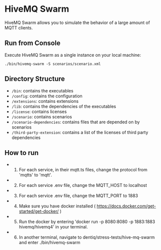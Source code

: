 # HiveMQ Swarm

HiveMQ Swarm allows you to simulate the behavior of a large amount of MQTT clients.

## Run from Console

Execute HiveMQ Swarm as a single instance on your local machine:

    ./bin/hivemq-swarm -S scenarios/scenario.xml
    
## Directory Structure

- `/bin`: contains the executables
- `/config`: contains the configuration
- `/extensions`: contains extensions
- `/lib`: contains the dependencies of the executables
- `/license`: contains licenses
- `/scenario`: contains scenarios
- `/scenario-dependencies`: contains files that are depended on by scenarios
- `/third-party-extension`: contains a list of the licenses of third party dependencies

## How to run
- 1. For each service, in their mqtt.ts files, change the protocol from 'mqtts' to 'mqtt'.
- 2. For each service .env file, change the MQTT_HOST to localhost
- 3. For each service .env file, change the MQTT_PORT to 1883
- 4. Make sure you have docker installed ( https://docs.docker.com/get-started/get-docker/ )
- 5. Run the docker by entering 'docker run -p 8080:8080 -p 1883:1883 hivemq/hivemq4' in your terminal.
- 6. In another terminal, navigate to dentiq/stress-tests/hive-mq-swarm and enter ./bin/hivemq-swarm